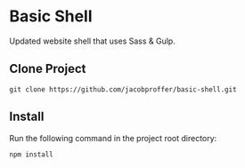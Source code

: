 # Basic Shell

Updated website shell that uses Sass &amp; Gulp.

## Clone Project

    git clone https://github.com/jacobproffer/basic-shell.git

## Install

Run the following command in the project root directory:

    npm install
